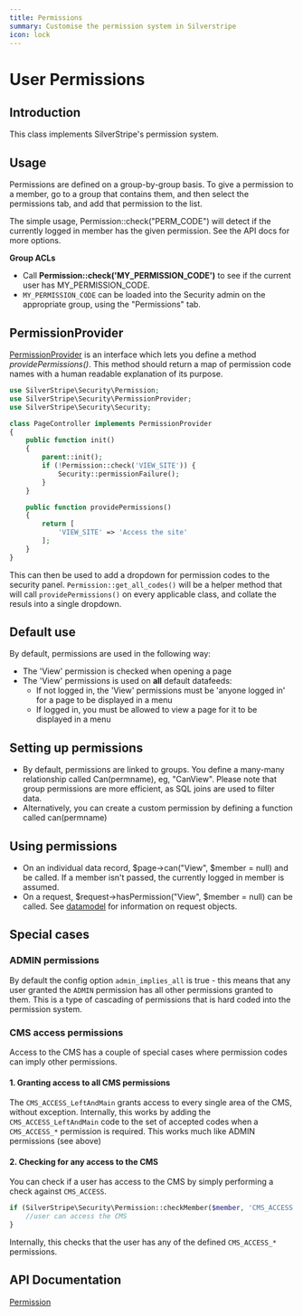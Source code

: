 ```yaml
---
title: Permissions
summary: Customise the permission system in Silverstripe
icon: lock
---
```

# User Permissions

## Introduction

This class implements SilverStripe's permission system.

## Usage

Permissions are defined on a group-by-group basis.  To give a permission to a member, go to a group that contains them,
and then select the permissions tab, and add that permission to the list.

The simple usage, Permission::check("PERM_CODE") will detect if the currently logged in member has the given permission.
 See the API docs for more options.

**Group ACLs**

*  Call **Permission::check('MY_PERMISSION_CODE')** to see if the current user has MY_PERMISSION_CODE.
*  `MY_PERMISSION_CODE` can be loaded into the Security admin on the appropriate group, using the "Permissions" tab.

## PermissionProvider

[PermissionProvider](api:SilverStripe\Security\PermissionProvider) is an interface which lets you define a method *providePermissions()*.
This method should return a map of permission code names with a human readable explanation of its purpose.

```php
use SilverStripe\Security\Permission;
use SilverStripe\Security\PermissionProvider;
use SilverStripe\Security\Security;

class PageController implements PermissionProvider
{
    public function init()
    {
        parent::init();
        if (!Permission::check('VIEW_SITE')) {
            Security::permissionFailure();
        }
    }

    public function providePermissions()
    {
        return [
            'VIEW_SITE' => 'Access the site'
        ];
    }
}

```


This can then be used to add a dropdown for permission codes to the security panel.  `Permission::get_all_codes()` will be
a helper method that will call `providePermissions()` on every applicable class, and collate the resuls into a single
dropdown.

## Default use

By default, permissions are used in the following way:

*  The 'View' permission is checked when opening a page
*  The 'View' permissions is used on **all** default datafeeds:
    * If not logged in, the 'View' permissions must be 'anyone logged in' for a page to be displayed in a menu
    * If logged in, you must be allowed to view a page for it to be displayed in a menu


## Setting up permissions

*  By default, permissions are linked to groups.  You define a many-many relationship called Can(permname), eg,
"CanView".  Please note that group permissions are more efficient, as SQL joins are used to filter data.
*  Alternatively, you can create a custom permission by defining a function called can(permname)

## Using permissions

*  On an individual data record, $page->can("View", $member = null) and be called.  If a member isn't passed, the
currently logged in member is assumed.
*  On a request, $request->hasPermission("View", $member = null) can be called.  See [datamodel](/developer_guides/model/permissions) for
information on request objects.

## Special cases

### ADMIN permissions

By default the config option `admin_implies_all` is true - this means that any user granted the `ADMIN` permission has
all other permissions granted to them. This is a type of cascading of permissions that is hard coded into the permission
system.

### CMS access permissions

Access to the CMS has a couple of special cases where permission codes can imply other permissions.

#### 1. Granting access to all CMS permissions

The `CMS_ACCESS_LeftAndMain` grants access to every single area of the CMS, without exception. Internally, this works by
adding the `CMS_ACCESS_LeftAndMain` code to the set of accepted codes when a `CMS_ACCESS_*` permission is required.
This works much like ADMIN permissions (see above)


#### 2. Checking for any access to the CMS

You can check if a user has access to the CMS by simply performing a check against `CMS_ACCESS`.

```php
if (SilverStripe\Security\Permission::checkMember($member, 'CMS_ACCESS')) {
    //user can access the CMS
}
```

Internally, this checks that the user has any of the defined `CMS_ACCESS_*` permissions.


## API Documentation
[Permission](api:SilverStripe\Security\Permission)
